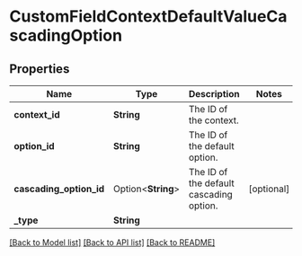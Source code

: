 # CustomFieldContextDefaultValueCascadingOption

## Properties

Name | Type | Description | Notes
------------ | ------------- | ------------- | -------------
**context_id** | **String** | The ID of the context. | 
**option_id** | **String** | The ID of the default option. | 
**cascading_option_id** | Option<**String**> | The ID of the default cascading option. | [optional]
**_type** | **String** |  | 

[[Back to Model list]](../README.md#documentation-for-models) [[Back to API list]](../README.md#documentation-for-api-endpoints) [[Back to README]](../README.md)


